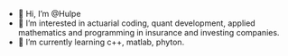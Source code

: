 - 👋 Hi, I’m @Hulpe
- 👀 I’m interested in actuarial coding, quant development, applied mathematics and programming in insurance and investing companies. 
- 🌱 I’m currently learning c++, matlab, phyton. 


<!---
Hulpe/Hulpe is a ✨ special ✨ repository because its `README.md` (this file) appears on your GitHub profile.
You can click the Preview link to take a look at your changes.
--->
